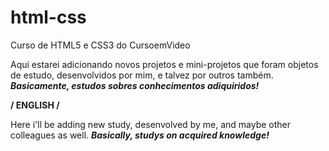 # html-css
 Curso de HTML5 e CSS3 do CursoemVideo

Aqui estarei adicionando novos projetos e mini-projetos que foram objetos de estudo, desenvolvidos por mim, e talvez por outros também.
***Basicamente, estudos sobres conhecimentos adiquiridos!***

**/ ENGLISH /**

Here i'll be adding new study, desenvolved by me, and maybe other colleagues as well.
***Basically, studys on acquired knowledge!***
